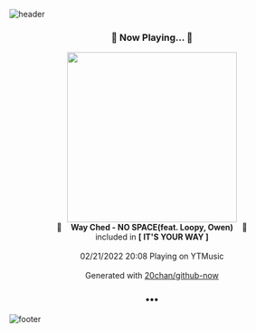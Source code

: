 ![header](https://capsule-render.vercel.app/api?type=wave&height=170&section=header&text=Hi.%20I'm%20SHIFT&fontColor=090707&fontAlignX=45&fontAlignY=65&fontSize=100)

<h3 align="center">🎵 Now Playing... 🎵</h3>
<p align="center">
  <a href="https://music.youtube.com/watch?v=gSBoIuOL-LQ">
    <img width="300" src="https://lh3.googleusercontent.com/PRC1XMmW31Nq-JldTMxZDkD2OWMuZqQYl8f08MblixeY9PVqfSpVthqF0YFKHHn3e0RYChs3KzDiPl-z">
  </a>
  <br>
  🎵&nbsp&nbsp&nbsp <b>Way Ched - NO SPACE(feat. Loopy, Owen)</b> &nbsp&nbsp&nbsp🎵
  <br>
  included in <b>[ IT'S YOUR WAY ]</b>
  
  <br />
  <br />
  02/21/2022 20:08 Playing on YTMusic
  <br />
  <br />
  Generated with <a href="https://github.com/20chan/github-now">20chan/github-now</a>
</p>

<h3 align="center">•••</h3>

![footer](https://capsule-render.vercel.app/api?type=wave&height=150&section=footer)

